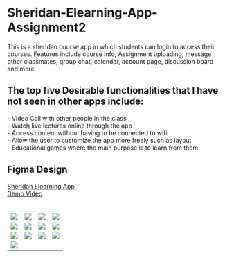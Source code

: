 # Sheridan-Elearning-App-Assignment2

This is a sheridan course app in which students can login to access their courses. Features include course info, Assignment uploading, message other classmates, group chat, calendar, account page, discussion board and more.

<h2>The top five Desirable functionalities that I have not seen in other apps include:</h2>
- Video Call with other people in the class<br>
- Watch live lectures online through the app<br>
- Access content without having to be connected to wifi<br>
- Allow the user to customize the app more freely such as layout<br>
- Educational games where the main purpose is to learn from them
<br>
<h2>Figma Design</h2>
<a href="https://www.figma.com/file/XvkL4Akup3MmAOy5Uzf2oR/Assignment_2_TylerM?node-id=0%3A1&t=V3KFKxs95VKfqW6n-1">Sheridan Elearning App</a>
<br>
<a href="https://youtu.be/OCwydwKx7_Y">Demo Video</a>
<br><br>

<Table>
  <tr>
    <td><img src="https://user-images.githubusercontent.com/59581810/219964905-dd28015f-49ff-471d-92a5-2a814e03d951.png"></td>
    <td><img src="https://user-images.githubusercontent.com/59581810/219963089-3b2510dd-f685-4011-9bae-505ea4ac7092.png"></td>
    <td><img src="https://user-images.githubusercontent.com/59581810/219963341-451250dc-09fe-4081-a88d-8948954d193d.png"></td>
    <td><img src="https://user-images.githubusercontent.com/59581810/219963406-440ed72e-9107-47c1-a312-544909f19276.png"></td>
  </tr>
  <tr>
    <td><img src="https://user-images.githubusercontent.com/59581810/219963564-6eb90ea9-7315-4ddb-bedc-c1bec69c4214.png"></td>
    <td><img src="https://user-images.githubusercontent.com/59581810/219963556-fb25f9b4-6f62-4377-a33c-05a77800e931.png"></td>
    <td><img src="https://user-images.githubusercontent.com/59581810/219963569-87e67748-8637-44d0-a235-6bac464d9eed.png"></td>
    <td><img src="https://user-images.githubusercontent.com/59581810/219963574-f497034a-f5f6-4b65-a578-6649addd2852.png"></td>
  </tr>
  <tr>
    <td><img src="https://user-images.githubusercontent.com/59581810/219963800-224613f5-a67a-46bb-882c-c3a361b1f826.png"></td>
    <td><img src="https://user-images.githubusercontent.com/59581810/219963805-d61ecf05-a395-499c-99f1-55f93608403b.png"></td>
    <td><img src="https://user-images.githubusercontent.com/59581810/219963808-f0cd2888-c569-4d73-8c78-e04e99c80f71.png"></td>
    <td><img src="https://user-images.githubusercontent.com/59581810/219963814-651a45e2-cfa1-45a4-9083-8df4a4217f4d.png"></td>
  </tr>
  <tr>
    <td><img src="https://user-images.githubusercontent.com/59581810/219964086-4adc221c-e8ac-4f25-895e-d6178eced310.png"></td>
  </tr>
 




